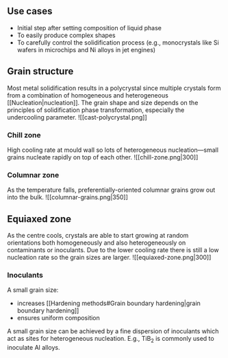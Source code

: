 ## Use cases
- Initial step after setting composition of liquid phase
- To easily produce complex shapes
- To carefully control the solidification process (e.g., monocrystals like $\mathrm{Si}$ wafers in microchips and $\mathrm{Ni}$ alloys in jet engines)

## Grain structure
Most metal solidification results in a polycrystal since multiple crystals form from a combination of homogeneous and heterogeneous [[Nucleation|nucleation]]. The grain shape and size depends on the principles of solidification phase transformation, especially the undercooling parameter.
![[cast-polycrystal.png]]
### Chill zone
High cooling rate at mould wall so lots of heterogeneous nucleation—small grains nucleate rapidly on top of each other.
![[chill-zone.png|300]]
### Columnar zone
As the temperature falls, preferentially-oriented columnar grains grow out into the bulk.
![[columnar-grains.png|350]]
## Equiaxed zone
As the centre cools, crystals are able to start growing at random orientations both homogeneously and also heterogeneously on contaminants or inoculants. Due to the lower cooling rate there is still a low nucleation rate so the grain sizes are larger.
![[equiaxed-zone.png|300]]
### Inoculants 
A small grain size:
- increases [[Hardening methods#Grain boundary hardening|grain boundary hardening]]
- ensures uniform composition

A small grain size can be achieved by a fine dispersion of inoculants which act as sites for heterogeneous nucleation. E.g., $\mathrm{TiB_{2}}$ is commonly used to inoculate $\mathrm{Al}$ alloys.

